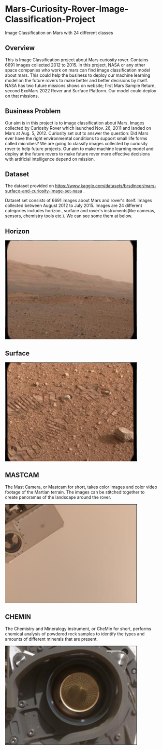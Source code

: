 # Mars-Curiosity-Rover-Image-Classification-Project
Image Classification on Mars with 24 different classes

## Overview 

This is Image Classification project about Mars curiosity rover. Contains 6691 images collected 2012 to 2015. In this project, NASA or any other space companies who work on mars can find image classification model about mars. This could help the business to deploy our machine learning model on the future rovers to make better and better decisions by itself. NASA has two future missions shows on website; first Mars Sample Return, second ExoMars 2022 Rover and Surface Platform. Our model could deploy on that missions.

## Business Problem

Our aim is in this project is to image classification about Mars. Images collected by Curiosity Rover which launched Nov. 26, 2011 and landed on Mars at Aug. 5, 2012.
Curiosity set out to answer the question: Did Mars ever have the right environmental conditions to support small life forms called microbes? We are going to classify images collected by curiosity rover to help future projects. Our aim to make machine learning model and deploy at the future rovers to make future rover more effective decisions with artificial intelligence depend on mission.

## Dataset

The dataset provided on https://www.kaggle.com/datasets/brsdincer/mars-surface-and-curiosity-image-set-nasa .

Dataset set consists of 6691 images about Mars and rover's itself. Images collected between August 2012 to July 2015. Images are 24 different categories includes horizon , surface and rover's instruments(like cameras, sensors, chemistry tools etc.). We can see some them at below.

## Horizon

![Horizon](./pictures/horizon.png)


## Surface

![Surface](./pictures/surface.png)

## MASTCAM

The Mast Camera, or Mastcam for short, takes color images and color video footage of the Martian terrain. The images can be stitched together to create panoramas of the landscape around the rover.

![Mast](./pictures/mastcam.png)

## CHEMIN

The Chemistry and Mineralogy instrument, or CheMin for short, performs chemical analysis of powdered rock samples to identify the types and amounts of different minerals that are present.

![Chem](./pictures/chem.png)
